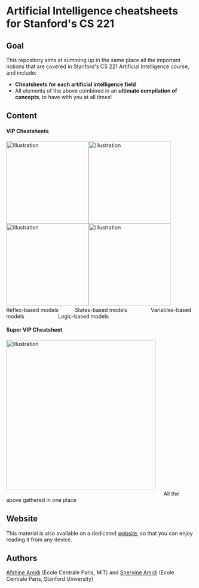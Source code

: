 # Artificial Intelligence cheatsheets for Stanford's CS 221
## Goal
This repository aims at summing up in the same place all the important notions that are covered in Stanford's CS 221 Artificial Intelligence course, and include:
- **Cheatsheets for each artificial intelligence field**
- All elements of the above combined in an **ultimate compilation of concepts**, to have with you at all times!

## Content
#### VIP Cheatsheets
<a href="https://github.com/afshinea/stanford-cs-221-artificial-intelligence/blob/master/cheatsheet-reflex-models.pdf"><img src="https://stanford.edu/~shervine/images/vip-cheatsheet-supervised-learning.png?" alt="Illustration" width="220px"/></a><a href="https://github.com/afshinea/stanford-cs-221-artificial-intelligence//blob/master/cheatsheet-states-models.pdf"><img src="https://stanford.edu/~shervine/images/vip-cheatsheet-unsupervised-learning.png?" alt="Illustration" width="220px"/></a><a href="https://github.com/afshinea/stanford-cs-221-artificial-intelligence//blob/master/cheatsheet-variables-models.pdf"><img src="https://stanford.edu/~shervine/images/vip-cheatsheet-deep-learning.png?" alt="Illustration" width="220px"/></a><a href="https://github.com/afshinea/stanford-cs-221-artificial-intelligence//blob/master/cheatsheet-logic-models.pdf"><img src="https://stanford.edu/~shervine/images/vip-cheatsheet-machine-learning-tricks.png?" alt="Illustration" width="220px"/></a>
&nbsp; &nbsp; &nbsp;&nbsp; &nbsp; Reflex-based models &nbsp; &nbsp; &nbsp; &nbsp; &nbsp; States-based models &nbsp; &nbsp; &nbsp; &nbsp;&nbsp; &nbsp; &nbsp; &nbsp; Variables-based models &nbsp; &nbsp; &nbsp; &nbsp; &nbsp; &nbsp; &nbsp; &nbsp; &nbsp; &nbsp; &nbsp; Logic-based models


#### Super VIP Cheatsheet
<a href="https://github.com/afshinea/stanford-cs-221-artificial-intelligence/blob/master/super-cheatsheet-artificial-intelligence.pdf"><img src="https://stanford.edu/~shervine/images/super-vip-cheatsheet.png?" alt="Illustration" width="400px"/></a> &nbsp; &nbsp; &nbsp; &nbsp; &nbsp; &nbsp; &nbsp; &nbsp; &nbsp; &nbsp; &nbsp; &nbsp; &nbsp; &nbsp; &nbsp; &nbsp; &nbsp; &nbsp; &nbsp; &nbsp; &nbsp; &nbsp; &nbsp; &nbsp; &nbsp; &nbsp; &nbsp; &nbsp; &nbsp; &nbsp; &nbsp; &nbsp; &nbsp; &nbsp; &nbsp; &nbsp; &nbsp; &nbsp; &nbsp; &nbsp; &nbsp; &nbsp; &nbsp; &nbsp; &nbsp; &nbsp; &nbsp; &nbsp; &nbsp; &nbsp; &nbsp; &nbsp; &nbsp; &nbsp; &nbsp; &nbsp; &nbsp; &nbsp; &nbsp; &nbsp; &nbsp; &nbsp; &nbsp; &nbsp;&nbsp; &nbsp; &nbsp; All the above gathered in one place

## Website
This material is also available on a dedicated [website](https://stanford.edu/~shervine/teaching/cs-221), so that you can enjoy reading it from any device.

## Authors
[Afshine Amidi](https://twitter.com/afshinea) (Ecole Centrale Paris, MIT) and [Shervine Amidi](https://twitter.com/shervinea) (Ecole Centrale Paris, Stanford University)
